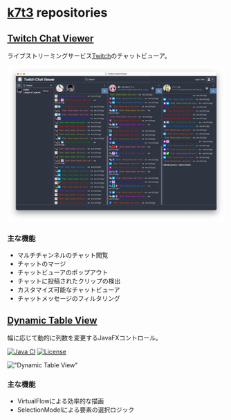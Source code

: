 # [k7t3](https://github.com/k7t3) repositories

## [Twitch Chat Viewer](https://github.com/k7t3/TwitchChatViewer)
ライブストリーミングサービス[Twitch](https://www.twitch.tv/)のチャットビューア。

!["Twitch Chat Viewer"](res/tcv/01.main.png)

### 主な機能
* マルチチャンネルのチャット閲覧
* チャットのマージ
* チャットビューアのポップアウト
* チャットに投稿されたクリップの検出
* カスタマイズ可能なチャットビューア
* チャットメッセージのフィルタリング



## [Dynamic Table View](https://github.com/k7t3/DynamicTableView)
幅に応じて動的に列数を変更するJavaFXコントロール。

[![Java CI](https://github.com/k7t3/DynamicTableView/actions/workflows/test.yaml/badge.svg)](https://github.com/k7t3/DynamicTableView/actions/workflows/test.yaml)
[![License](https://img.shields.io/badge/License-Apache%202.0-blue.svg)](https://opensource.org/licenses/Apache-2.0)

!["Dynamic Table View"](https://user-images.githubusercontent.com/33083609/151005827-ff90e37a-73ad-4656-8808-bf62d968e48e.gif)

### 主な機能
* VirtualFlowによる効率的な描画
* SelectionModelによる要素の選択ロジック